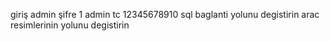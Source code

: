 giriş admin şifre 1
admin tc 12345678910
sql baglanti yolunu degistirin 
arac resimlerinin yolunu degistirin
